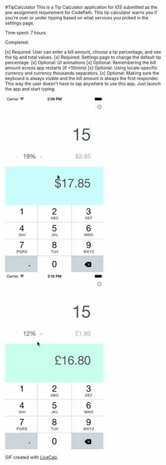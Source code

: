 #TipCalculator
This is a Tip Calculator application for iOS submitted as the pre-assignment requirement for CodePath. This tip calculator warns you if you're over or under tipping based on what services you picked in the settings page.

Time spent: 7 hours

Completed:

[x] Required: User can enter a bill amount, choose a tip percentage, and see the tip and total values.
[x] Required: Settings page to change the default tip percentage.
[x] Optional: UI animations
[x] Optional: Remembering the bill amount across app restarts (if <10mins)
[x] Optional: Using locale-specific currency and currency thousands separators.
[x] Optional: Making sure the keyboard is always visible and the bill amount is always the first responder. This way the user doesn't have to tap anywhere to use this app. Just launch the app and start typing.

![Video Walkthrough](videowalkthrough.gif)
![Video Walkthrough with Locale](videowalkthroughlocale.gif)

GIF created with [LiceCap](http://www.cockos.com/licecap/).
